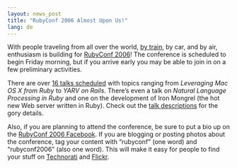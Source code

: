 ```yaml
---
layout: news_post
title: "RubyConf 2006 Almost Upon Us!"
lang: de
---
```


With people traveling from all over the world, [by train][1], by car,
and by air, enthusiasm is building for [RubyConf 2006][2]! The
conference is scheduled to begin Friday morning, but if you arrive early
you may be able to join in on a few preliminary activities.

There are over [16 talks scheduled][3] with topics ranging from
*Leveraging Mac OS X from Ruby* to *YARV on Rails*. There’s even a talk
on *Natural Language Processing in Ruby* and one on the development of
Iron Mongrel (the hot new Web server written in Ruby). Check out the
[talk descriptions][4] for the gory details.

Also, if you are planning to attend the conference, be sure to put a bio
up on the [RubyConf 2006 Facebook][5]. If you are blogging or posting
photos about the conference, tag your content with “rubyconf” (one word)
and “rubyconf2006” (also one word). This will make it easy for people to
find your stuff on [Technorati][6] and [Flickr][7].



[1]: http://mokolabs.com/2006/09/08/the-rubyconf-express/ 
[2]: http://rubyconf.org/ 
[3]: http://www.rubycentral.org/conference/agenda.html 
[4]: http://www.rubyconf.org/agenda_detail.html 
[5]: http://wiki.rubygarden.org/Ruby/page/show/RubyConf2006Facebook/ 
[6]: http://technorati.com/tags/rubyconf2006/ 
[7]: http://flickr.com/photos/tags/rubyconf2006/ 
